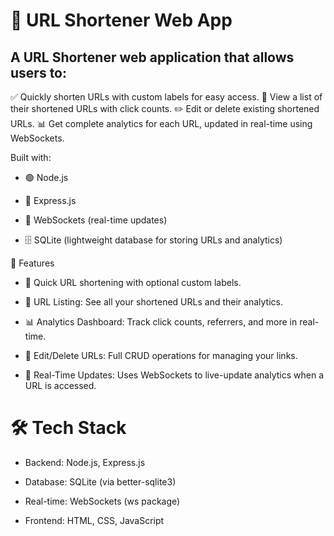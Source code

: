 # 📎 URL Shortener Web App
## A URL Shortener web application that allows users to:

✅ Quickly shorten URLs with custom labels for easy access.
📄 View a list of their shortened URLs with click counts.
✏️ Edit or delete existing shortened URLs.
📊 Get complete analytics for each URL, updated in real-time using WebSockets.

Built with:

- 🟢 Node.js 

- 🚀 Express.js

- 🔌 WebSockets (real-time updates)

- 🗄️ SQLite (lightweight database for storing URLs and analytics)

🚀 Features

- 🔗 Quick URL shortening with optional custom labels.

- 📃 URL Listing: See all your shortened URLs and their analytics.

- 📊 Analytics Dashboard: Track click counts, referrers, and more in real-time.

- 📝 Edit/Delete URLs: Full CRUD operations for managing your links.

- 🔔 Real-Time Updates: Uses WebSockets to live-update analytics when a URL is accessed.


# 🛠️ Tech Stack
- Backend: Node.js, Express.js

- Database: SQLite (via better-sqlite3)

- Real-time: WebSockets (ws package)

- Frontend: HTML, CSS, JavaScript


